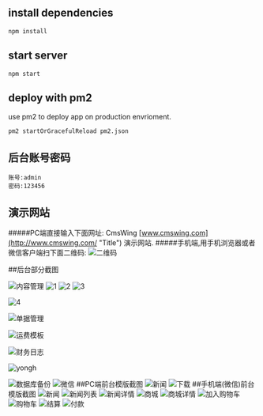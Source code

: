 

## install dependencies

```
npm install
```

## start server

```
npm start
```

## deploy with pm2

use pm2 to deploy app on production envrioment.

```
pm2 startOrGracefulReload pm2.json
```
## 后台账号密码
```
账号:admin
密码:123456
```
## 演示网站
#####PC端直接输入下面网址:
CmsWing [www.cmswing.com](http://www.cmswing.com/ "Title") 演示网站.
#####手机端,用手机浏览器或者微信客户端扫下面二维码:
![二维码](http://data.cmswing.com/1C30EFE7-A0DD-474B-88B5-4AD2270C422E.png)


##后台部分截图

![内容管理](http://data.cmswing.com/%E5%86%85%E5%AE%B9%E7%AE%A1%E7%90%86%20%20%20CmsWing%E5%86%85%E5%AE%B9%E7%AE%A1%E7%90%86%E6%A1%86%E6%9E%B6.png)
![1](http://7xt6v5.com2.z0.glb.clouddn.com/3.png)
![2](http://7xt6v5.com2.z0.glb.clouddn.com/4.png)
![3](http://7xt6v5.com2.z0.glb.clouddn.com/%E6%94%AF%E4%BB%98%E7%AE%A1%E7%90%86.png)

![4](http://data.cmswing.com/%E7%81%AB%E7%8B%90%E6%88%AA%E5%9B%BE_2016-05-20T09-54-05.757Z.png)

![单据管理](http://7xt6v5.com2.z0.glb.clouddn.com/%E6%94%B6%E6%AC%BE%E5%8D%95%20%20%20CmsWing%E5%86%85%E5%AE%B9%E7%AE%A1%E7%90%86%E6%A1%86%E6%9E%B6.png)

![运费模板](http://7xt6v5.com2.z0.glb.clouddn.com/%E8%BF%90%E8%B4%B9%E6%A8%A1%E6%9D%BF%20%20%20CmsWing%E5%86%85%E5%AE%B9%E7%AE%A1%E7%90%86%E6%A1%86%E6%9E%B6.png)

![财务日志](http://7xt6v5.com2.z0.glb.clouddn.com/%E8%B4%A2%E5%8A%A1%E6%97%A5%E5%BF%97%20%20%20CmsWing%E5%86%85%E5%AE%B9%E7%AE%A1%E7%90%86%E6%A1%86%E6%9E%B6.png)

![yongh](http://7xt6v5.com2.z0.glb.clouddn.com/%E8%B4%A2%E5%8A%A1%E6%97%A5%E5%BF%97%20%20%20CmsWing%E5%86%85%E5%AE%B9%E7%AE%A1%E7%90%86%E6%A1%86%E6%9E%B6.png)

![数据库备份](http://7xt6v5.com2.z0.glb.clouddn.com/%E5%A4%87%E4%BB%BD%E6%95%B0%E6%8D%AE%E5%BA%93%20%20%20CmsWing%E5%86%85%E5%AE%B9%E7%AE%A1%E7%90%86%E6%A1%86%E6%9E%B6.png)
![微信](http://data.cmswing.com/%E7%81%AB%E7%8B%90%E6%88%AA%E5%9B%BE_2016-05-20T09-51-31.869Z.png)
##PC端前台模版截图
![新闻](http://data.cmswing.com/%E7%81%AB%E7%8B%90%E6%88%AA%E5%9B%BE_2016-05-20T09-30-46.326Z.png)
![下载](http://data.cmswing.com/%E7%81%AB%E7%8B%90%E6%88%AA%E5%9B%BE_2016-05-26T04-53-55.185Z.png)
##手机端(微信)前台模版截图
![新闻](http://data.cmswing.com/Screenshot_2016-05-26-13-17-28.png?imageView2/0/w/500)
![新闻列表](http://data.cmswing.com/Screenshot_2016-05-26-13-17-36.png?imageView2/0/w/500)
![新闻详情](http://data.cmswing.com/Screenshot_2016-05-26-13-17-47.png?imageView2/0/w/500)
![商城](http://data.cmswing.com/Screenshot_2016-05-26-13-18-19.png?imageView2/0/w/500)
![商城详情](http://data.cmswing.com/Screenshot_2016-05-26-13-18-32.png?imageView2/0/w/500)
![加入购物车](http://data.cmswing.com/Screenshot_2016-05-26-13-18-36.png?imageView2/0/w/500)
![购物车](http://data.cmswing.com/Screenshot_2016-05-26-13-19-03.png?imageView2/0/w/500)
![结算](http://data.cmswing.com/Screenshot_2016-05-26-13-19-10.png?imageView2/0/w/500)
![付款](http://data.cmswing.com/Screenshot_2016-05-26-13-19-19.png?imageView2/0/w/500)
